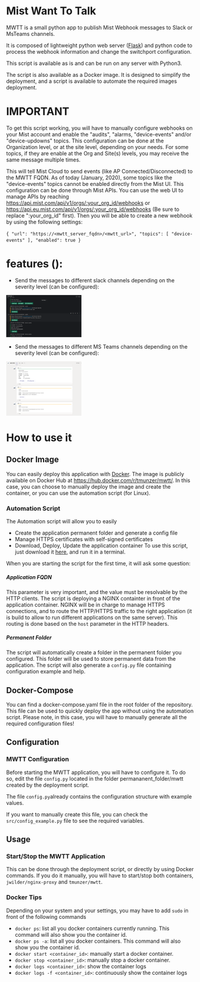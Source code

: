 # Mist Want To Talk
MWTT is a small python app to publish Mist Webhook messages to Slack or MsTeams channels.

It is composed of lightweight python web server ([Flask](https://github.com/pallets/flask)) and python code to process the webhook information and change the switchport configuration.

This script is available as is and can be run on any server with Python3. 

The script is also available as a Docker image. It is designed to simplify the deployment, and a script is available to automate the required images deployment.

# IMPORTANT
To get this script working, you will have to manually configure webhooks on your Mist account and enable the "audits", "alarms, "device-events" and/or "device-updowns" topics. This configuration can be done at the Organization level, or at the site level, depending on your needs.
For some topics, if they are enable at the Org and Site(s) levels, you may receive the same message multiple times.

This will tell Mist Cloud to send events (like AP Connected/Disconnected) to the MWTT FQDN. As of today (January, 2020), some topics like the "device-events" topics cannot be enabled directly from the Mist UI. This configuration can be done through Mist APIs. You can use the web UI to manage APIs by reaching https://api.mist.com/api/v1/orgs/:your_org_id/webhooks or https://api.eu.mist.com/api/v1/orgs/:your_org_id/webhooks (Be sure to replace ":your_org_id" first). Then you will be able to create a new webhook by using the following settings:

`
    {
        "url": "https://<mwtt_server_fqdn>/<mwtt_url>",
        "topics": [
            "device-events"
        ],
        "enabled": true
    }
   `


# features ():
* Send the messages to different slack channels depending on the severity level (can be configured):
<img src="_readme_img/slack.png" width="40%">

* Send the messages to different MS Teams channels depending on the severity level (can be configured):
<img src="_readme_img/msteams.png" width="40%">

# How to use it
## Docker Image
You can easily deploy this application with [Docker](https://www.docker.com/). The image is publicly available on Docker Hub at https://hub.docker.com/r/tmunzer/mwtt/.
In this case, you can choose to manually deploy the image and create the container, or you can use the automation script (for Linux).

### Automation Script
The Automation script will allow you to easily 
* Create the application permanent folder and generate a config file
* Manage HTTPS certificates with self-signed certificates 
* Download, Deploy, Update the application container
To use this script, just download it [here](https://raw.githubusercontent.com/tmunzer/mwtt/master/mwtt.sh), and run it in a terminal.


When you are starting the script for the first time, it will ask some question:
##### Application FQDN
This parameter is very important, and the value must be resolvable by the HTTP clients. The script is deploying a NGINX containter in front of the application container. NGINX will be in charge to manage HTTPS connections, and to route the HTTP/HTTPS traffic to the right application (it is build to allow to run different applications on the same server). This routing is done based on the `host` parameter in the HTTP headers.

##### Permanent Folder
The script will automatically create a folder in the permanent folder you configured. This folder will be used to store permanent data from the application. The script will also generate a `config.py` file containing configuration example and help.

## Docker-Compose
You can find a docker-compose.yaml file in the root folder of the repository. This file can be used to quickly deploy the app without using the automation script.
Please note, in this case, you will have to manually generate all the required configuration files!

## Configuration
### MWTT Configuration
Before starting the MWTT application, you will have to configure it. To do so, edit the file `config.py` located in the folder permananent_folder/mwtt created by the deployment script.

The file `config.py`already contains the configuration structure with example values. 

If you want to manually create this file, you can check the `src/config_example.py` file to see the required variables.

## Usage
### Start/Stop the MWTT Application
This can be done through the deployment script, or directly by using Docker commands. If you do it manually, you will have to start/stop both containers, `jwilder/nginx-proxy` and `tmunzer/mwtt`.
### Docker Tips
Depending on your system and your settings, you may have to add `sudo` in front of the following commands
- `docker ps`: list all you docker containers currently running. This command will also show you the container id.
- `docker ps -a`: list all you docker containers. This command will also show you the container id.
- `docker start <container_id>`: manually start a docker container.
- `docker stop <container_id>`: manually stop a docker container.
- `docker logs <container_id>`: show the container logs
- `docker logs -f <container_id>`: continuously show the container logs

